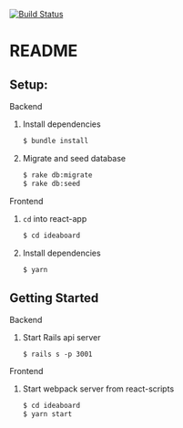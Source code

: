 [![Build Status](https://travis-ci.org/dankreiger/react-with-rails-api.svg?branch=master)](https://travis-ci.org/dankreiger/react-with-rails-api)

# README

## Setup:

Backend 

1. Install dependencies 

    ```sh
    $ bundle install
    ```

2. Migrate and seed database 

    ```sh
    $ rake db:migrate
    $ rake db:seed
    ```

Frontend

1. `cd` into react-app

    ```sh
    $ cd ideaboard
    ```

2. Install dependencies

    ```sh
    $ yarn
    ```


## Getting Started

Backend

1. Start Rails api server

    ```
    $ rails s -p 3001
    ```

Frontend

1. Start webpack server from react-scripts

    ```sh
    $ cd ideaboard
    $ yarn start
    ```
